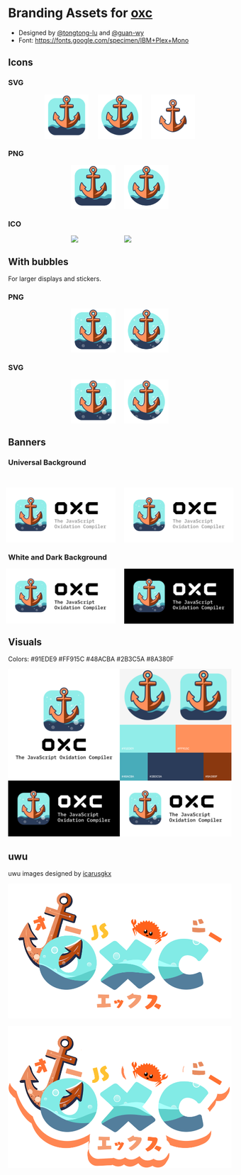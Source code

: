 # Branding Assets for [oxc](https://github.com/oxc-project/oxc)

* Designed by [@tongtong-lu](https://github.com/tongtong-lu) and [@guan-wy](https://github.com/guan-wy)
* Font: https://fonts.google.com/specimen/IBM+Plex+Mono

## Icons

### SVG

<p style="display:flex;justify-content:center;">
  <img src="square.svg" width="100" />
  &nbsp;&nbsp;&nbsp;&nbsp;&nbsp;
  <img src="round.svg" width="100" />
  &nbsp;&nbsp;&nbsp;&nbsp;&nbsp;
  <img src="anchor.svg" width="100" />
</p>

### PNG

<p style="display:flex;justify-content:center;">
  <img src="square.png" width="100" />
  &nbsp;&nbsp;&nbsp;&nbsp;&nbsp;
  <img src="round.png" width="100" />
</p>

### ICO

<p style="display:flex;justify-content:center;">
  <img src="square.ico" width="100" />
  &nbsp;&nbsp;&nbsp;&nbsp;&nbsp;
  <img src="round.ico" width="100" />
</p>

## With bubbles

For larger displays and stickers.

### PNG

<p style="display:flex;justify-content:center;">
  <img src="square-bubbles.png" width="100" />
  &nbsp;&nbsp;&nbsp;&nbsp;&nbsp;
  <img src="round-bubbles.png" width="100" />
</p>

### SVG

<p style="display:flex;justify-content:center;">
  <img src="square-bubbles.svg" width="100" />
  &nbsp;&nbsp;&nbsp;&nbsp;&nbsp;
  <img src="round-bubbles.svg" width="100" />
</p>

## Banners

### Universal Background

<p><img src="" /></p>

<p style="display:flex;justify-content:center;">
  <img src="preview-universal.png" width="49%" />
  &nbsp;&nbsp;&nbsp;&nbsp;&nbsp;
  <img style="background:black" src="preview-universal.png" width="49%" />
</p>

### White and Dark Background

<p style="display:flex;justify-content:center;">
  <img src="preview-white-bubbles.png" width="49%" />
  &nbsp;&nbsp;&nbsp;&nbsp;&nbsp;
  <img src="preview-dark-bubbles.png" width="49%" />
</p>

## Visuals

Colors: #91EDE9 #FF915C #48ACBA #2B3C5A #8A380F

<p><img src="VI.png" /></p>

## uwu

uwu images designed by [icarusgkx](https://x.com/icarusgkx)

<p><img src="uwu.png" /></p>
<p><img src="uwu-shadow.png" /></p>
